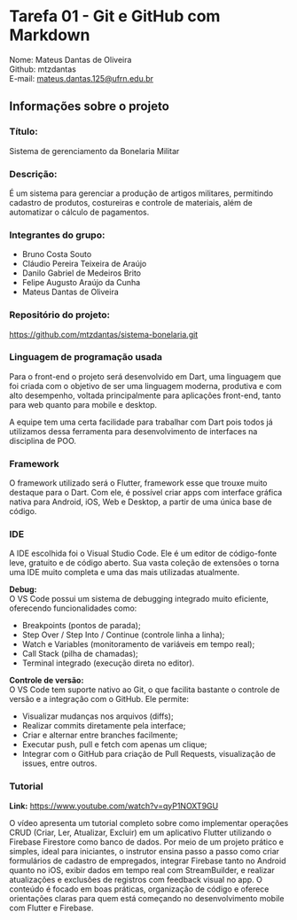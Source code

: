 # Tarefa 01 - Git e GitHub com Markdown

Nome: Mateus Dantas de Oliveira<br>
Github: mtzdantas<br>
E-mail: mateus.dantas.125@ufrn.edu.br

## Informações sobre o projeto

### Título:
Sistema de gerenciamento da Bonelaria Militar

### Descrição:
É um sistema para gerenciar a produção de artigos militares, permitindo cadastro de produtos, costureiras e controle de materiais, além de automatizar o cálculo de pagamentos.

### Integrantes do grupo:
- Bruno Costa Souto  
- Cláudio Pereira Teixeira de Araújo  
- Danilo Gabriel de Medeiros Brito  
- Felipe Augusto Araújo da Cunha  
- Mateus Dantas de Oliveira  

### Repositório do projeto:
https://github.com/mtzdantas/sistema-bonelaria.git

### Linguagem de programação usada

Para o front-end o projeto será desenvolvido em Dart, uma linguagem que foi criada com o objetivo de ser uma linguagem moderna, produtiva e com alto desempenho, voltada principalmente para aplicações front-end, tanto para web quanto para mobile e desktop. <br>

A equipe tem uma certa facilidade para trabalhar com Dart pois todos já utilizamos dessa ferramenta para desenvolvimento de interfaces na disciplina de POO.

### Framework

O framework utilizado será o Flutter, framework esse que trouxe muito destaque para o Dart. Com ele, é possível criar apps com interface gráfica nativa para Android, iOS, Web e Desktop, a partir de uma única base de código.

### IDE

A IDE escolhida foi o Visual Studio Code. Ele é um editor de código-fonte leve, gratuito e de código aberto. Sua vasta coleção de extensões o torna uma IDE muito completa e uma das mais utilizadas atualmente.

**Debug:**  
O VS Code possui um sistema de debugging integrado muito eficiente, oferecendo funcionalidades como:
- Breakpoints (pontos de parada);
- Step Over / Step Into / Continue (controle linha a linha);
- Watch e Variables (monitoramento de variáveis em tempo real);
- Call Stack (pilha de chamadas);
- Terminal integrado (execução direta no editor).

**Controle de versão:**  
O VS Code tem suporte nativo ao Git, o que facilita bastante o controle de versão e a integração com o GitHub. Ele permite:
- Visualizar mudanças nos arquivos (diffs);
- Realizar commits diretamente pela interface;
- Criar e alternar entre branches facilmente;
- Executar push, pull e fetch com apenas um clique;
- Integrar com o GitHub para criação de Pull Requests, visualização de issues, entre outros.

### Tutorial

**Link:** https://www.youtube.com/watch?v=qyP1NOXT9GU

O vídeo apresenta um tutorial completo sobre como implementar operações CRUD (Criar, Ler, Atualizar, Excluir) em um aplicativo Flutter utilizando o Firebase Firestore como banco de dados. Por meio de um projeto prático e simples, ideal para iniciantes, o instrutor ensina passo a passo como criar formulários de cadastro de empregados, integrar Firebase tanto no Android quanto no iOS, exibir dados em tempo real com StreamBuilder, e realizar atualizações e exclusões de registros com feedback visual no app. O conteúdo é focado em boas práticas, organização de código e oferece orientações claras para quem está começando no desenvolvimento mobile com Flutter e Firebase.